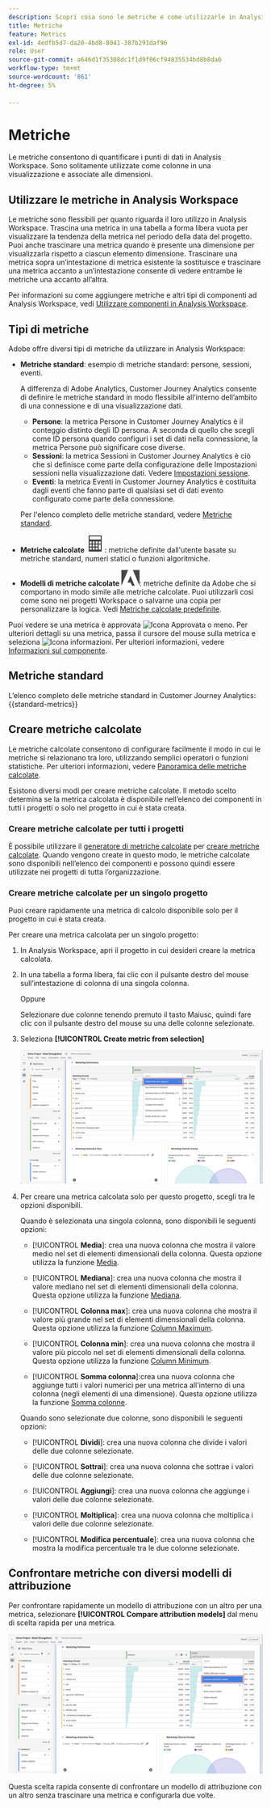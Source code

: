```yaml
---
description: Scopri cosa sono le metriche e come utilizzarle in Analysis Workspace.
title: Metriche
feature: Metrics
exl-id: 4edfb5d7-da20-4bd8-8041-387b291daf96
role: User
source-git-commit: a646d1f35308dc1f1d9f06cf94835534bd8b8da6
workflow-type: tm+mt
source-wordcount: '861'
ht-degree: 5%

---
```


# Metriche

Le metriche consentono di quantificare i punti di dati in Analysis Workspace. Sono solitamente utilizzate come colonne in una visualizzazione e associate alle dimensioni.

## Utilizzare le metriche in Analysis Workspace

Le metriche sono flessibili per quanto riguarda il loro utilizzo in Analysis Workspace. Trascina una metrica in una tabella a forma libera vuota per visualizzare la tendenza della metrica nel periodo della data del progetto. Puoi anche trascinare una metrica quando è presente una dimensione per visualizzarla rispetto a ciascun elemento dimensione. Trascinare una metrica sopra un’intestazione di metrica esistente la sostituisce e trascinare una metrica accanto a un’intestazione consente di vedere entrambe le metriche una accanto all’altra.

Per informazioni su come aggiungere metriche e altri tipi di componenti ad Analysis Workspace, vedi [Utilizzare componenti in Analysis Workspace](/help/components/use-components-in-workspace.md).


## Tipi di metriche

Adobe offre diversi tipi di metriche da utilizzare in Analysis Workspace:


* **Metriche standard**: esempio di metriche standard: persone, sessioni, eventi.

  A differenza di Adobe Analytics, Customer Journey Analytics consente di definire le metriche standard in modo flessibile all’interno dell’ambito di una connessione e di una visualizzazione dati.

   * **Persone**: la metrica Persone in Customer Journey Analytics è il conteggio distinto degli ID persona. A seconda di quello che scegli come ID persona quando configuri i set di dati nella connessione, la metrica Persone può significare cose diverse.
   * **Sessioni**: la metrica Sessioni in Customer Journey Analytics è ciò che si definisce come parte della configurazione delle Impostazioni sessioni nella visualizzazione dati. Vedere [Impostazioni sessione](/help/data-views/session-settings.md).
   * **Eventi**: la metrica Eventi in Customer Journey Analytics è costituita dagli eventi che fanno parte di qualsiasi set di dati evento configurato come parte della connessione.

  Per l&#39;elenco completo delle metriche standard, vedere [Metriche standard](#standard-metrics).

* **Metriche calcolate** ![Calcolatore](/help/assets/icons/Calculator.svg): metriche definite dall&#39;utente basate su metriche standard, numeri statici o funzioni algoritmiche.

* **Modelli di metriche calcolate** ![AdobeLogoSmall](/help/assets/icons/AdobeLogoSmall.svg): metriche definite da Adobe che si comportano in modo simile alle metriche calcolate. Puoi utilizzarli così come sono nei progetti Workspace o salvarne una copia per personalizzare la logica. Vedi [Metriche calcolate predefinite](calc-metrics/cm-workflow/../default-calcmetrics.md).

Puoi vedere se una metrica è approvata ![Icona Approvata](https://spectrum.adobe.com/static/icons/ui_18/CheckmarkSize100.svg) o meno. Per ulteriori dettagli su una metrica, passa il cursore del mouse sulla metrica e seleziona ![Icona informazioni](https://spectrum.adobe.com/static/icons/workflow_18/Smock_InfoOutline_18_N.svg). Per ulteriori informazioni, vedere [Informazioni sul componente](use-components-in-workspace.md#component-info).


## Metriche standard

L’elenco completo delle metriche standard in Customer Journey Analytics:
{{standard-metrics}}


## Creare metriche calcolate

Le metriche calcolate consentono di configurare facilmente il modo in cui le metriche si relazionano tra loro, utilizzando semplici operatori o funzioni statistiche. Per ulteriori informazioni, vedere [Panoramica delle metriche calcolate](/help/components/calc-metrics/calc-metr-overview.md).

Esistono diversi modi per creare metriche calcolate. Il metodo scelto determina se la metrica calcolata è disponibile nell’elenco dei componenti in tutti i progetti o solo nel progetto in cui è stata creata.

### Creare metriche calcolate per tutti i progetti

È possibile utilizzare il [generatore di metriche calcolate](/help/components/calc-metrics/cm-workflow/cm-build-metrics.md) per [creare metriche calcolate](/help/components/calc-metrics/cm-workflow/cm-workflow.md). Quando vengono create in questo modo, le metriche calcolate sono disponibili nell’elenco dei componenti e possono quindi essere utilizzate nei progetti di tutta l’organizzazione.

### Creare metriche calcolate per un singolo progetto

Puoi creare rapidamente una metrica di calcolo disponibile solo per il progetto in cui è stata creata.

Per creare una metrica calcolata per un singolo progetto:

1. In Analysis Workspace, apri il progetto in cui desideri creare la metrica calcolata.

1. In una tabella a forma libera, fai clic con il pulsante destro del mouse sull’intestazione di colonna di una singola colonna.

   Oppure

   Selezionare due colonne tenendo premuto il tasto Maiusc, quindi fare clic con il pulsante destro del mouse su una delle colonne selezionate.

1. Seleziona **[!UICONTROL Create metric from selection]**

   ![Evidenziazione del pannello Workspace Crea da selezione](assets/create-metric-from-selection.png)

1. Per creare una metrica calcolata solo per questo progetto, scegli tra le opzioni disponibili.

   Quando è selezionata una singola colonna, sono disponibili le seguenti opzioni:

   * [!UICONTROL **Media**]: crea una nuova colonna che mostra il valore medio nel set di elementi dimensionali della colonna. Questa opzione utilizza la funzione [Media](/help/components/calc-metrics/cm-functions.md#mean).

   * [!UICONTROL **Mediana**]: crea una nuova colonna che mostra il valore mediano nel set di elementi dimensionali della colonna. Questa opzione utilizza la funzione [Mediana](/help/components/calc-metrics/cm-functions.md#median).

   * [!UICONTROL **Colonna max**]: crea una nuova colonna che mostra il valore più grande nel set di elementi dimensionali della colonna. Questa opzione utilizza la funzione [Column Maximum](/help/components/calc-metrics/cm-functions.md#column-maximum).

   * [!UICONTROL **Colonna min**]: crea una nuova colonna che mostra il valore più piccolo nel set di elementi dimensionali della colonna. Questa opzione utilizza la funzione [Column Minimum](/help/components/calc-metrics/cm-functions.md#column-minimum).

   * [!UICONTROL **Somma colonna**]:crea una nuova colonna che aggiunge tutti i valori numerici per una metrica all&#39;interno di una colonna (negli elementi di una dimensione). Questa opzione utilizza la funzione [Somma colonne](/help/components/calc-metrics/cm-functions.md#column-sum).

   Quando sono selezionate due colonne, sono disponibili le seguenti opzioni:

   * [!UICONTROL **Dividi**]: crea una nuova colonna che divide i valori delle due colonne selezionate.

   * [!UICONTROL **Sottrai**]: crea una nuova colonna che sottrae i valori delle due colonne selezionate.

   * [!UICONTROL **Aggiungi**]: crea una nuova colonna che aggiunge i valori delle due colonne selezionate.

   * [!UICONTROL **Moltiplica**]: crea una nuova colonna che moltiplica i valori delle due colonne selezionate.

   * [!UICONTROL **Modifica percentuale**]: crea una nuova colonna che mostra la modifica percentuale tra le due colonne selezionate.


## Confrontare metriche con diversi modelli di attribuzione

Per confrontare rapidamente un modello di attribuzione con un altro per una metrica, selezionare **[!UICONTROL Compare attribution models]** dal menu di scelta rapida per una metrica.

![Evidenziazione del pannello Workspace Confronta modelli di attribuzione](assets/compare-attribution.png)

Questa scelta rapida consente di confrontare un modello di attribuzione con un altro senza trascinare una metrica e configurarla due volte.



